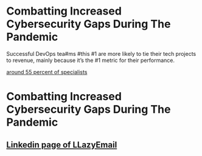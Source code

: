
# Combatting Increased Cybersecurity Gaps During The Pandemic

Successful DevOps tea#ms #this #1 are more likely to tie their tech projects to revenue, mainly because it’s the #1 metric for their performance.

 [around 55 percent of specialists](https://www.techrepublic.com/article/security-faux-pas-56-of-employees-use-personal-computers-to-wfh/#:~:text=During%20this%20unexpected%20remote%20work,protocols%20are%20on%20their%20devices.)

# Combatting Increased Cybersecurity Gaps During The Pandemic


## [Linkedin page of LLazyEmail](https://www.linkedin.com/company/llazyemail/)

